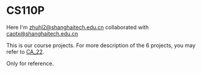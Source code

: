 # CS110P

Here I'm zhuhl2@shanghaitech.edu.cn
collaborated with caotx@shanghaitech.edu.cn

This is our course projects. For more description of the 6 projects, you may refer to [CA_22](https://robotics.shanghaitech.edu.cn/courses/ca/22s/).

Only for reference.
